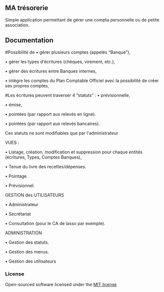 ## MA trésorerie

Simple application permettant de gérer une compta personnelle ou de petite association.

## Documentation

#Possibilité de 
• gérer plusieurs comptes (appelés “Banque”),

• gérer les types d'écritures (chèques, virement, etc.),

• gérer des écritures entre Banques internes,

• intègre les comptes du Plan Comptable Officiel avec la possibilité de créer ses propres comptes,


#Les écritures peuvent traverser 4 “statuts” : 
• prévisionnelle,

• émise,

• pointées (par rapport aux relevés en ligne).

• pointées (par rapport aux relevés bancaires).

Ces statuts ne sont modifiables que par l'administrateur

VUES :

• Listage, création, modification et suppression pour chaque entités (écritures, Types, Comptes Banques),

• Tenue du livre des recettes/dépenses.

• Pointage.

• Prévisionnel.



GESTION des UTILISATEURS 

• Administrateur

• Secrétariat

• Consultation (pour le CA de lasso par exemple).



ADMINISTRATION

• Gestion des statuts.

• Gestion des menus.

• Gestion des utilisateurs


### License

Open-sourced software licensed under the [MIT license](http://opensource.org/licenses/MIT)
